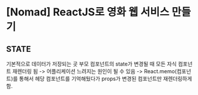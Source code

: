 # [Nomad] ReactJS로 영화 웹 서비스 만들기

## STATE

기본적으로 데이터가 저장되는 곳
부모 컴포넌트의 state가 변경될 때 모든 자식 컴포넌트 재렌더링 됨 -> 어플리케이션 느려지는 원인이 될 수 있음
-> React.memo(컴포넌트)를 통해서 헤당 컴포넌트를 기억해뒀다가 props가 변경된 컴포넌트만 재렌더링하게 함.
